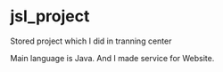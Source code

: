 # jsl_project
Stored project which I did in tranning center

Main language is Java.
And I made service for Website.
